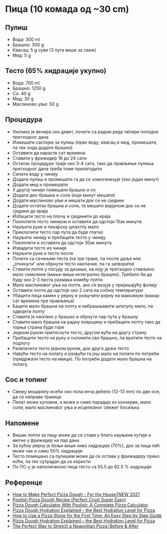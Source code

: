# Пица (10 комада од ~30 cm)

## Пулиш

* Вода: 300 ml
* Брашно: 300 g
* Квасац: 5 g суви (3 пута више за свеж)
* Мед: 5 g

## Тесто (65% хидрације укупно)

* Вода: 700 ml
* Брашно: 1250 g
* Со: 40 g
* Мед: 30 g
* Маслиново уље: 50 g

## Процедура

* Уколико је вечера око девет, почети са радом реда четири поподне претходног дана
* Измешати састојке за пулиш (прво воду, квасац и мед, промешати, па тек онда додати брашно)
* Оставити да нарасте сат времена
* Ставити у фрижидер 16 до 24 сати
* Остатак процедуре траје око 3-4 сата, тако да прављење пулиша претходног дана треба томе прилагодити
* Сипати воду у чинију
* Додати пулиш и промешати га да се хомогенизује (око један минут)
* Додати мед и промешати
* У другој чинији помешати брашно и со
* Додати део брашна и соли (који минут мешати)
* Додати маслиново уље и мешати док се не сједини
* Додати остатак брашна и соли, те мешати варјачом док се не сједини до краја
* Избацити тесто на плочу и сјединити до краја
* Поклопити тесто чинијом и оставити да одстоји 15ак минута
* Науљити руке и пекарску шпахтлу мало
* Преклопити тесто пар пута да буде глатко
* Науљити чинију и пребацити тесто у чинију
* Поклопити и оставити да одстоји 30ак минута
* Извадити тесто из чиније
* Науљити руке и тесто после
* Почети са сечењем теста (на три траке, па после даље или „откинути“ или обрнути тесто наопачке, па га затворити)
* Ставити лопте у посуду за дизање, на коју је претходно стављено мало семолине (мање-више интегрално брашно). Требало би да буду око 2-3 прста размака између лопти
* Мало маслиновог уља на лопте, ако се везује у пријањајућу фолију
* Оставити лопте да одстоје око 2 сата на собној температури
* Убацити пица камен у рерну и укључити рерну на максимум (макар сат времена пре прављења)
* Бацити мало брашна на лопту и набрашњавити шпатулу мало, па одвојити лопту
* Ставити је наопако у брашно и обрнути пар пута у брашну
* Ставити мало брашна на радну површину и пребацити лопту тако да торња страна буде горе
* Једном руком притиснути тесто, другом вући на другу страну
* Пребацити тесто на руку и склонити сво брашно, па вратити тесто на подлогу
* Развлачити тесто једном руком, док друга држи тесто
* Навући тесто на лопату и развући га још мало на лопати по потреби (придржати тесто на ивици). По потреби додати мало брашна на лопату.

## Сос и топинг

* Свежу моцарелу исећи око пола инча дебело (12-13 mm) по две осе, да се направе тракице
* Пелат може куповни, а може и само парадајз из конзерве, мало соли, мало маслиновог уља и исцепканог свежег босиљка

## Напомене

* Вишак лопти за пицу може да се стави у благо науљене кутије и метне у фрижидер на пар дана
* За кућну рерну је бољи виши ниво хидрације (70%), док за пица пећ може чак и само 50% хидрације
* Тесто помешано са пулишем може да се остави у фрижидеру преко ноћи, па тек сутрадан да се користи
* По ПС-у је наполитанско пица тесто са 55.5 до 62.5 % хидрације

## Референце

* [How to Make Perfect Pizza Dough - For the House⎮NEW 2021](https://youtu.be/G-jPoROGHGE)
* [Poolish Pizza Dough Recipe (Perfect Crust Super Easy)](https://www.myhouseofpizza.com/poolish-pizza-dough-recipe/)
* [Pizza Dough Calculator With Poolish: A Complete Pizza Calculator](https://www.myhouseofpizza.com/pizza-dough-calculator-with-poolish/)
* [Pizza Dough Hydration Explained – the Best Hydration Level for Pizza](https://thepizzaheaven.com/pizza-dough-hydration/)
* [How to Use a Pizza Stone for the First Time: An Easy Step by Step Guide](https://thepizzaheaven.com/how-to-use-a-pizza-stone-for-the-first-time/)
* [Pizza Dough Hydration Explained – the Best Hydration Level for Pizza](https://thepizzaheaven.com/pizza-dough-hydration/)
* [The Perfect Way to Stretch a Neapolitan Pizza⏐Before & After](https://youtu.be/4xa_iItp8GA)
